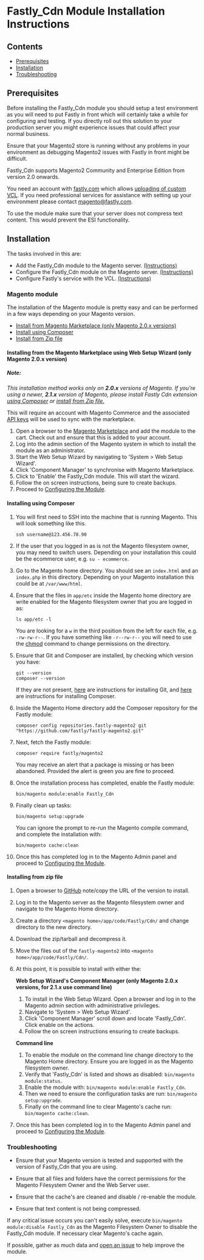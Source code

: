 # Fastly_Cdn Module Installation Instructions

## Contents

- [Prerequisites](#prerequisites)
- [Installation](#installation)
- [Troubleshooting](#troubleshooting)

## Prerequisites

Before installing the Fastly_Cdn module you should setup a
test environment as you will need to put Fastly in front which will certainly
take a while for configuring and testing. If you directly roll out this
solution to your production server you might experience issues that could
affect your normal business.

Ensure that your Magento2 store is running without any
problems in your environment as debugging Magento2 issues with Fastly in front
might be difficult.

Fastly_Cdn supports Magento2 Community and Enterprise Edition from version 2.0
onwards.

You need an account with [fastly.com](https://www.fastly.com/signup) which allows
[uploading of custom VCL](https://docs.fastly.com/guides/vcl/uploading-custom-vcl).
If you need professional services for assistance with setting up your
environment please contact magento@fastly.com.

To use the module make sure that your server does not compress text content. This
would prevent the ESI functionality.

## Installation

The tasks involved in this are:

- Add the Fastly_Cdn module to the Magento server. [(Instructions)](#magento-module)
- Configure the Fastly_Cdn module on the Magento server. [(Instructions)](#configure-the-module)
- Configure Fastly's service with the VCL. [(Instructions)](CONFIGURATION.md)

### Magento module

The installation of the Magento module is pretty easy and can be performed in
a few ways depending on your Magento version.

- [Install from Magento Marketplace (only Magento 2.0.x versions)](#installing-from-the-magento-marketplace-using-web-setup-wizard)
- [Install using Composer](#installing-using-composer)
- [Install from Zip file](#installing-from-zip-file)

#### Installing from the Magento Marketplace using Web Setup Wizard (only Magento 2.0.x version)

##### Note:

_This installation method works only on **2.0.x** versions of Magento. If you're using a newer,
**2.1.x** version of Magento, please install Fastly Cdn extension [using Composer](#installing-using-composer) or
[install from Zip file.](#installing-from-zip-file)_

This will require an account with Magento Commerce and the associated
[API keys](http://devdocs.magento.com/guides/v2.0/install-gde/prereq/connect-auth.html)
will be used to sync with the marketplace.

1. Open a browser to the [Magento Marketplace](https://marketplace.magento.com/fastly-magento2.html)
   and add the module to the cart. Check out and ensure that this is added to
   your account.
1. Log into the admin section of the Magento system in which to install the
   module as an administrator.
1. Start the Web Setup Wizard by navigating to 'System > Web Setup Wizard'.
1. Click 'Component Manager' to synchronise with Magento Marketplace.
1. Click to 'Enable' the Fastly_Cdn module. This will start the wizard.
1. Follow the on screen instructions, being sure to create backups.
1. Proceed to [Configuring the Module](CONFIGURATION.md).

#### Installing using Composer

1. You will first need to SSH into the machine that is running Magento. This will look something like this.

    ```
    ssh username@123.456.78.90
    ```

2. If the user that you logged in as is not the Magento filesystem owner, you may need to switch users. Depending on your installation this could be the ecommerce user, e.g. `su - ecommerce`.

3. Go to the Magento home directory. You should see an `index.html` and an `index.php` in this directory. Depending on your Magento installation this could be at `/var/www/html`.

4. Ensure that the files in `app/etc` inside the Magento home directory are write enabled for the Magento filesystem owner that you are logged in as:

    ```
    ls app/etc -l
    ```

    You are looking for a `w` in the third position from the left for each file, e.g. `-rw-rw-r--`. If you have something like `-r--rw-r--` you will need to use the [chmod](https://en.wikipedia.org/wiki/Chmod) command to change permissions on the directory.

5. Ensure that Git and Composer are installed, by checking which version you have:

    ```
    git --version
    composer --version
    ```

    If they are not present, [here](https://git-scm.com/download/linux) are instructions for installing Git, and [here](https://getcomposer.org/download/) are instructions for installing Composer.

6. Inside the Magento Home directory add the Composer repository for the Fastly module:

    ```
    composer config repositories.fastly-magento2 git "https://github.com/fastly/fastly-magento2.git"
    ```

7. Next, fetch the Fastly module:

    ```
    composer require fastly/magento2
    ```

    You may receive an alert that a package is missing or has been abandoned. Provided the alert is green you are fine to proceed.

8. Once the installation process has completed, enable the Fastly module:

    ```
    bin/magento module:enable Fastly_Cdn
    ```

9. Finally clean up tasks:

    ```
    bin/magento setup:upgrade
    ```

    You can ignore the prompt to re-run the Magento compile command, and complete the installation with:

    ```
    bin/magento cache:clean
    ```

10. Once this has completed log in to the Magento Admin panel and proceed to
    [Configuring the Module](CONFIGURATION.md).

#### Installing from zip file

1. Open a browser to [GitHub](https://github.com/fastly/fastly-magento2/releases)
    note/copy the URL of the version to install.
1. Log in to the Magento server as the Magento filesystem owner and navigate to
    the Magento Home directory.
1. Create a directory `<magento home>/app/code/Fastly/Cdn/` and change directory
    to the new directory.
1. Download the zip/tarball and decompress it.
1. Move the files out of the `fastly-magento2` into
    `<magento home>/app/code/Fastly/Cdn/`.
4. At this point, it is possible to install with either the:

   **Web Setup Wizard's Component Manager (only Magento 2.0.x versions, for 2.1.x use command line)**
   1. To install in the Web Setup Wizard. Open a browser and log in to the Magento
       admin section with administrative privileges.
   1. Navigate to 'System > Web Setup Wizard'.
   1. Click 'Component Manager' scroll down and locate 'Fastly_Cdn'. Click enable
       on the actions.
   1. Follow the on screen instructions ensuring to create backups.

   **Command line**
      1. To enable the module on the command line change directory to the Magento
       Home directory. Ensure you are logged in as the Magento filesystem owner.
      1. Verify that 'Fastly_Cdn' is listed and shows as disabled: `bin/magento
       module:status`.
      1. Enable the module with: `bin/magento module:enable Fastly_Cdn`.
      1. Then we need to ensure the configuration tasks are run: `bin/magento
       setup:upgrade`.
      1. Finally on the command line to clear Magento's cache run: `bin/magento
       cache:clean`.

1. Once this has been completed log in to the Magento Admin panel and proceed
    to [Configuring the Module](CONFIGURATION.md).

### Troubleshooting

- Ensure that your Magento version is tested and supported with the version of
  Fastly_Cdn that you are using.

- Ensure that all files and folders have the correct permissions for the
  Magento Filesystem Owner and the Web Server user.

- Ensure that the cache's are cleaned and disable / re-enable the module.

- Ensure that text content is not being compressed.

If any critical issue occurs you can't easily solve, execute
`bin/magento module:disable Fastly_Cdn` as the Magento Filesystem Owner to
disable the Fastly_Cdn module. If necessary clear Magento's cache again.

If possible, gather as much data and [open an issue](OPENING-ISSUES.md) to
help improve the module.
